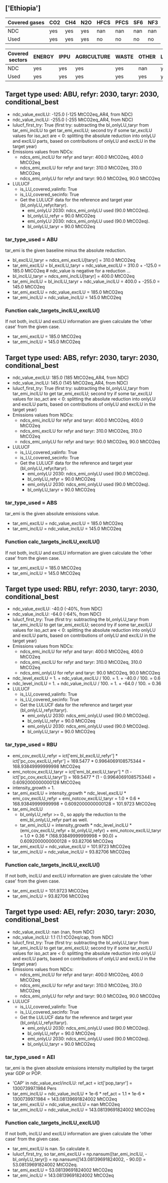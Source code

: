 ## ['Ethiopia']



| Covered gases | CO2 | CH4 | N2O | HFCS | PFCS | SF6 | NF3 |
| ---- | ---- | ---- | ---- | ---- | ---- | ---- | ----  |
| NDC | yes | yes | yes | nan | nan | nan | nan |
| Used | yes | yes | yes | no | no | no | no |

| Covered sectors | ENERGY | IPPU | AGRICULTURE | WASTE | OTHER | LULUCF |
| ---- | ---- | ---- | ---- | ---- | ---- | ----  |
| NDC | yes | yes | yes | yes | nan | yes |
| Used | yes | yes | yes | yes | yes | yes |



## Target type used: ABU, refyr: 2030, taryr: 2030, conditional_best
- ndc_value_exclLU: -125.0 (-125 MtCO2eq_AR4, from NDC)
- ndc_value_inclLU: -255.0 (-255 MtCO2eq_AR4, from NDC)
- lulucf_first_try: True
(first try: subtracting the bl_onlyLU_taryr from tar_emi_inclLU to get tar_emi_exclLU;
second try if some tar_exclLU values for iso_act are < 0: splitting the absolute reduction into onlyLU and exclLU parts, based on contributions of onlyLU and exclLU in the target year)
- Emissions values from NDCs:
  - ndcs_emi_inclLU for refyr and taryr: 400.0 MtCO2eq, 400.0 MtCO2eq
  - ndcs_emi_exclLU for refyr and taryr: 310.0 MtCO2eq, 310.0 MtCO2eq
  - ndcs_emi_onlyLU for refyr and taryr: 90.0 MtCO2eq, 90.0 MtCO2eq
- LULUCF
  - is_LU_covered_valinfo: True
  - is_LU_covered_secinfo: True
  - Get the LULUCF data for the reference and target year (bl_onlyLU_refyr/taryr).
    - emi_onlyLU 2030: ndcs_emi_onlyLU used (90.0 MtCO2eq).
    - bl_onlyLU_refyr = 90.0 MtCO2eq
    - emi_onlyLU 2030: ndcs_emi_onlyLU used (90.0 MtCO2eq).
    - bl_onlyLU_taryr = 90.0 MtCO2eq
### tar_type_used = ABU
tar_emi is the given baseline minus the absolute reduction.
- bl_exclLU_taryr = ndcs_emi_exclLU[taryr] = 310.0 MtCO2eq
- tar_emi_exclLU = bl_exclLU_taryr + ndc_value_exclLU = 310.0 + -125.0 = 185.0 MtCO2eq # ndc_value is negative for a reduction ...
- bl_inclLU_taryr = ndcs_emi_inclLU[taryr] = 400.0 MtCO2eq
- tar_emi_inclLU = bl_inclLU_taryr + ndc_value_inclLU = 400.0 + -255.0 = 145.0 MtCO2eq
- tar_emi_exclLU = ndc_value_exclLU = 185.0 MtCO2eq
- tar_emi_inclLU = ndc_value_inclLU = 145.0 MtCO2eq
### Function calc_targets_inclLU_exclLU()
If not both, inclLU and exclLU information are given calculate the 'other case' from the given case.
- tar_emi_exclLU = 185.0 MtCO2eq
- tar_emi_inclLU = 145.0 MtCO2eq



## Target type used: ABS, refyr: 2030, taryr: 2030, conditional_best
- ndc_value_exclLU: 185.0 (185 MtCO2eq_AR4, from NDC)
- ndc_value_inclLU: 145.0 (145 MtCO2eq_AR4, from NDC)
- lulucf_first_try: True
(first try: subtracting the bl_onlyLU_taryr from tar_emi_inclLU to get tar_emi_exclLU;
second try if some tar_exclLU values for iso_act are < 0: splitting the absolute reduction into onlyLU and exclLU parts, based on contributions of onlyLU and exclLU in the target year)
- Emissions values from NDCs:
  - ndcs_emi_inclLU for refyr and taryr: 400.0 MtCO2eq, 400.0 MtCO2eq
  - ndcs_emi_exclLU for refyr and taryr: 310.0 MtCO2eq, 310.0 MtCO2eq
  - ndcs_emi_onlyLU for refyr and taryr: 90.0 MtCO2eq, 90.0 MtCO2eq
- LULUCF
  - is_LU_covered_valinfo: True
  - is_LU_covered_secinfo: True
  - Get the LULUCF data for the reference and target year (bl_onlyLU_refyr/taryr).
    - emi_onlyLU 2030: ndcs_emi_onlyLU used (90.0 MtCO2eq).
    - bl_onlyLU_refyr = 90.0 MtCO2eq
    - emi_onlyLU 2030: ndcs_emi_onlyLU used (90.0 MtCO2eq).
    - bl_onlyLU_taryr = 90.0 MtCO2eq
### tar_type_used = ABS
tar_emi is the given absolute emissions value.
- tar_emi_exclLU = ndc_value_exclLU = 185.0 MtCO2eq
- tar_emi_inclLU = ndc_value_inclLU = 145.0 MtCO2eq
### Function calc_targets_inclLU_exclLU()
If not both, inclLU and exclLU information are given calculate the 'other case' from the given case.
- tar_emi_exclLU = 185.0 MtCO2eq
- tar_emi_inclLU = 145.0 MtCO2eq



## Target type used: RBU, refyr: 2030, taryr: 2030, conditional_best
- ndc_value_exclLU: -40.0 (-40%, from NDC)
- ndc_value_inclLU: -64.0 (-64%, from NDC)
- lulucf_first_try: True
(first try: subtracting the bl_onlyLU_taryr from tar_emi_inclLU to get tar_emi_exclLU;
second try if some tar_exclLU values for iso_act are < 0: splitting the absolute reduction into onlyLU and exclLU parts, based on contributions of onlyLU and exclLU in the target year)
- Emissions values from NDCs:
  - ndcs_emi_inclLU for refyr and taryr: 400.0 MtCO2eq, 400.0 MtCO2eq
  - ndcs_emi_exclLU for refyr and taryr: 310.0 MtCO2eq, 310.0 MtCO2eq
  - ndcs_emi_onlyLU for refyr and taryr: 90.0 MtCO2eq, 90.0 MtCO2eq
- ndc_level_exclLU = 1. + ndc_value_exclLU / 100. = 1. + -40.0 / 100. = 0.6
- ndc_level_inclLU = 1. + ndc_value_inclLU / 100. = 1. + -64.0 / 100. = 0.36
- LULUCF
  - is_LU_covered_valinfo: True
  - is_LU_covered_secinfo: True
  - Get the LULUCF data for the reference and target year (bl_onlyLU_refyr/taryr).
    - emi_onlyLU 2030: ndcs_emi_onlyLU used (90.0 MtCO2eq).
    - bl_onlyLU_refyr = 90.0 MtCO2eq
    - emi_onlyLU 2030: ndcs_emi_onlyLU used (90.0 MtCO2eq).
    - bl_onlyLU_taryr = 90.0 MtCO2eq
### tar_type_used = RBU
- emi_cov_exclLU_refyr = ict['emi_bl_exclLU_refyr'] * ict['pc_cov_exclLU_refyr'] = 169.5477 * 0.9964069108575344 = 168.93849999999998 MtCO2eq
- emi_notcov_exclLU_taryr = ict['emi_bl_exclLU_taryr'] * (1 - ict['pc_cov_exclLU_taryr']) = 169.5477 * (1 - 0.9964069108575344) = 0.6092000000000128 MtCO2eq
- intensity_growth = 1.
- tar_emi_exclLU = intensity_growth * ndc_level_exclLU * emi_cov_exclLU_refyr + emi_notcov_exclLU_taryr = 1.0 * 0.6 * 168.93849999999998 + 0.6092000000000128 = 101.9723 MtCO2eq
- tar_emi_inclLU
  - bl_onlyLU_refyr >= 0., so apply the reduction to the emi_bl_onlyLU_refyr part as well.
  - tar_emi_inclLU = intensity_growth * ndc_level_inclLU * (emi_cov_exclLU_refyr + bl_onlyLU_refyr) + emi_notcov_exclLU_taryr = 1.0 * 0.36 * (168.93849999999998 + 90.0) + 0.6092000000000128 = 93.82706 MtCO2eq
- tar_emi_exclLU = ndc_value_exclLU = 101.9723 MtCO2eq
- tar_emi_inclLU = ndc_value_inclLU = 93.82706 MtCO2eq
### Function calc_targets_inclLU_exclLU()
If not both, inclLU and exclLU information are given calculate the 'other case' from the given case.
- tar_emi_exclLU = 101.9723 MtCO2eq
- tar_emi_inclLU = 93.82706 MtCO2eq



## Target type used: AEI, refyr: 2030, taryr: 2030, conditional_best
- ndc_value_exclLU: nan (nan, from NDC)
- ndc_value_inclLU: 1.1 (1.1 tCO2eq/cap, from NDC)
- lulucf_first_try: True
(first try: subtracting the bl_onlyLU_taryr from tar_emi_inclLU to get tar_emi_exclLU;
second try if some tar_exclLU values for iso_act are < 0: splitting the absolute reduction into onlyLU and exclLU parts, based on contributions of onlyLU and exclLU in the target year)
- Emissions values from NDCs:
  - ndcs_emi_inclLU for refyr and taryr: 400.0 MtCO2eq, 400.0 MtCO2eq
  - ndcs_emi_exclLU for refyr and taryr: 310.0 MtCO2eq, 310.0 MtCO2eq
  - ndcs_emi_onlyLU for refyr and taryr: 90.0 MtCO2eq, 90.0 MtCO2eq
- LULUCF
  - is_LU_covered_valinfo: True
  - is_LU_covered_secinfo: True
  - Get the LULUCF data for the reference and target year (bl_onlyLU_refyr/taryr).
    - emi_onlyLU 2030: ndcs_emi_onlyLU used (90.0 MtCO2eq).
    - bl_onlyLU_refyr = 90.0 MtCO2eq
    - emi_onlyLU 2030: ndcs_emi_onlyLU used (90.0 MtCO2eq).
    - bl_onlyLU_taryr = 90.0 MtCO2eq
### tar_type_used = AEI
tar_emi is the given absolute emissions intensity multiplied by the target year GDP or POP.
- 'CAP' in ndc_value_excl/inclLU: ref_act = ict['pop_taryr'] = 130073997.1984 Pers
- tar_emi_inclLU = ndc_value_inclLU * 1e-6 * ref_act = 1.1 * 1e-6 * 130073997.1984 = 143.08139691824002 MtCO2eq
- tar_emi_exclLU = ndc_value_exclLU = nan MtCO2eq
- tar_emi_inclLU = ndc_value_inclLU = 143.08139691824002 MtCO2eq
### Function calc_targets_inclLU_exclLU()
If not both, inclLU and exclLU information are given calculate the 'other case' from the given case.
- tar_emi_exclLU is nan. So calculate it.
- lulucf_first_try, so tar_emi_exclLU = np.nansum([tar_emi_inclLU, -bl_onlyLU_taryr]) = np.nansum([143.08139691824002, - 90.0]) = 53.08139691824002 MtCO2eq.
- tar_emi_exclLU = 53.08139691824002 MtCO2eq
- tar_emi_inclLU = 143.08139691824002 MtCO2eq